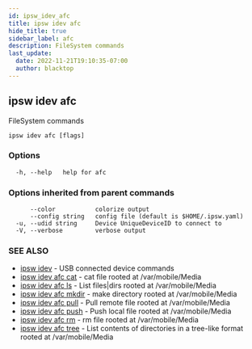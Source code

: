 ```yaml
---
id: ipsw_idev_afc
title: ipsw idev afc
hide_title: true
sidebar_label: afc
description: FileSystem commands
last_update:
  date: 2022-11-21T19:10:35-07:00
  author: blacktop
---
```

## ipsw idev afc

FileSystem commands

```
ipsw idev afc [flags]
```

### Options

```
  -h, --help   help for afc
```

### Options inherited from parent commands

```
      --color           colorize output
      --config string   config file (default is $HOME/.ipsw.yaml)
  -u, --udid string     Device UniqueDeviceID to connect to
  -V, --verbose         verbose output
```

### SEE ALSO

* [ipsw idev](/docs/cli/afc/ipsw_idev)	 - USB connected device commands
* [ipsw idev afc cat](/docs/cli/afc/ipsw_idev_afc_cat)	 - cat file rooted at /var/mobile/Media
* [ipsw idev afc ls](/docs/cli/afc/ipsw_idev_afc_ls)	 - List files|dirs rooted at /var/mobile/Media
* [ipsw idev afc mkdir](/docs/cli/afc/ipsw_idev_afc_mkdir)	 - make directory rooted at /var/mobile/Media
* [ipsw idev afc pull](/docs/cli/afc/ipsw_idev_afc_pull)	 - Pull remote file rooted at /var/mobile/Media
* [ipsw idev afc push](/docs/cli/afc/ipsw_idev_afc_push)	 - Push local file rooted at /var/mobile/Media
* [ipsw idev afc rm](/docs/cli/afc/ipsw_idev_afc_rm)	 - rm file rooted at /var/mobile/Media
* [ipsw idev afc tree](/docs/cli/afc/ipsw_idev_afc_tree)	 - List contents of directories in a tree-like format rooted at /var/mobile/Media

